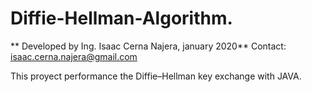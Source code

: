 # Diffie-Hellman-Algorithm.
** Developed by Ing. Isaac Cerna Najera, january 2020**
Contact: isaac.cerna.najera@gmail.com 

This proyect performance the Diffie–Hellman key exchange with JAVA.

